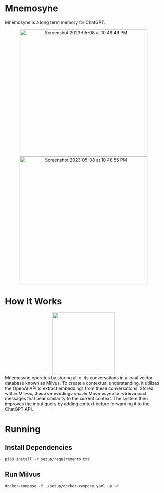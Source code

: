 # Mnemosyne
Mnemosyne is a long term memory for ChatGPT.
<div align="center">
<img width="409" alt="Screenshot 2023-05-08 at 10 49 46 PM" src="https://user-images.githubusercontent.com/5853428/237005760-41195229-41b3-4d23-b8ec-426591067c82.png">
<img width="410" alt="Screenshot 2023-05-08 at 10 48 55 PM" src="https://user-images.githubusercontent.com/5853428/237005763-1065f5c7-24e7-4aeb-8bd4-dcfb8e73de75.png">
 </div>


# How It Works
<div align="center">
<a href="https://user-images.githubusercontent.com/5853428/237001597-bcdd4313-03c7-47a4-971e-d1afb2d78d2b.png"><img src="https://user-images.githubusercontent.com/5853428/237001597-bcdd4313-03c7-47a4-971e-d1afb2d78d2b.png" width="200"></a>
</div>
Mnemosyne operates by storing all of its conversations in a local vector database known as Milvus. To create a contextual understanding, it utilizes the OpenAI API to extract embeddings from these conversations. Stored within Milvus, these embeddings enable Mnemosyne to retrieve past messages that bear similarity to the current context. The system then improves the input query by adding context before forwarding it to the ChatGPT API.

# Running

## Install Dependencies

```
pip3 install -r setup/requirements.txt
```

## Run Milvus

```
docker-compose -f ./setup/docker-compose.yaml up -d
```
